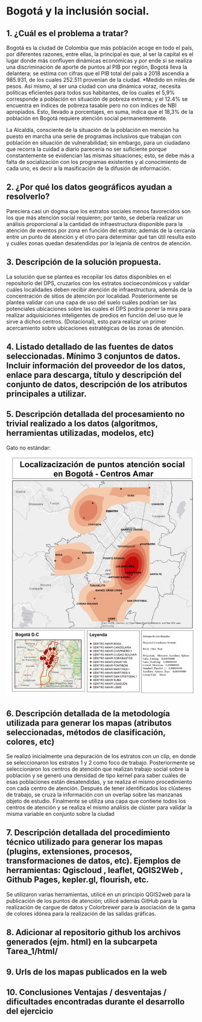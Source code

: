 # Bogotá y la inclusión social. 

## 1.	¿Cuál es el problema a tratar?

Bogotá es la ciudad de Colombia que más población acoge en todo el país, por diferentes razones, entre ellas, la principal es que, al ser la capital es el lugar donde más confluyen dinámicas económicas y por ende si se realiza una discriminación de aporte de puntos al PIB por región, Bogotá lleva la delantera; se estima con cifras que el PIB total del país a 2018 ascendía a 985.931, de los cuales 252.511 provenían de la ciudad. *Medido en miles de pesos. 
Así mismo, al ser una ciudad con una dinámica voraz, necesita políticas eficientes para todos sus habitantes, de los cuales el 5,9% corresponde a población en situación de pobreza extrema; y el 12.4% se encuentra en índices de pobreza tasable pero no con índices de NBI apropiados. Esto, llevado a porcentajes, en suma, indica que el 18,3% de la población en Bogotá requiere atención social permanentemente. 

La Alcaldía, consciente de la situación de la población en mención ha puesto en marcha una serie de programas inclusivos que trabajan con población en situación de vulnerabilidad; sin embargo, para un ciudadano que recorra la cuidad a diario parecería no ser suficiente porque constantemente se evidencian las mismas situaciones; esto, se debe más a falta de socialización con los programas existentes y al conocimiento de cada uno, es decir a la masificación de la difusión de información. 

## 2.	¿Por qué los datos geográficos ayudan a resolverlo?

Pareciera casi un dogma que los estratos sociales menos favorecidos son los que más atención social requieren; por tanto, se debería realizar un análisis proporcional a la cantidad de infraestructura disponible para la atención de eventos por zona en función del estrato; además de la cercanía entre un punto de atención y el otro para determinar qué tan útil resulta esto y cuáles zonas quedan desatendidas por la lejanía de centros de atención. 

## 3.	Descripción de la solución propuesta.

La solución que se plantea es recopilar los datos disponibles en el repositorio del DPS, cruzarlos con los estratos socioeconómicos y validar cuáles localidades deben recibir atención de infraestructura, además de la concentración de sitios de atención por localidad. Posteriormente se plantea validar con una capa de uso del suelo cuáles podrían ser las potenciales ubicaciones sobre las cuales el DPS podría poner la mira para realizar adquisiciones inteligentes de predios en función del uso que le sirve a dichos centros. (Dotacional), esto para realizar un primer acercamiento sobre ubicaciones estratégicas de las zonas de atención. 

## 4.	Listado detallado de las fuentes de datos seleccionadas. Mínimo 3 conjuntos de datos. Incluir información del proveedor de los datos, enlace para descarga, título y descripción del conjunto de datos, descripción de los atributos principales a utilizar.

## 5.	Descripción detallada del procesamiento no trivial realizado a los datos (algoritmos, herramientas utilizadas, modelos, etc)
 
 Gato no estándar: 
![alt text](puntosamar.png "Puntos amar")

 
 
 
 
 
 

## 6.	Descripción detallada de la metodología utilizada para generar los mapas (atributos seleccionadas, métodos de clasificación, colores, etc)

Se realizó inicialmente una depuración de los estratos con un clip, en donde se seleccionaron los estratos 1 y 2 como foco de trabajo. 
Posteriormente se seleccionaron los centros de atención que realizan trabajo social sobre la población y se generó una densidad de tipo kernel para saber cuáles de esas poblaciones están desatendidas, y se realiza el mismo procedimiento con cada centro de atención. 
Después de tener identificados los clústeres de trabajo, se cruza la información con un overlap sobre las manzanas objeto de estudio. 
Finalmente se utiliza una capa que contiene todos los centros de atención y se realiza el mismo análisis de clúster para validar la misma variable en conjunto sobre la ciudad

## 7.	Descripción detallada del procedimiento técnico utilizado para generar los mapas (plugins, extensiones, procesos, transformaciones de datos, etc). Ejemplos de herramientas: Qgiscloud , leaflet, QGIS2Web , Github Pages, kepler.gl, flourish, etc.
Se utilizaron varias herramientas, utilicé en un principio QGIS2web para la publicación de los puntos de atención; utilicé además GitHub para la realización de cargue de datos y Colorbrewer para la asociación de la gama de colores idónea para la realización de las salidas gráficas.

## 8.	Adicionar al repositorio github los archivos generados (ejm. html) en la subcarpeta Tarea_1/html/

## 9.	Urls de los mapas publicados en la web

## 10.	Conclusiones Ventajas / desventajas / dificultades encontradas durante el desarrollo del ejercicio
